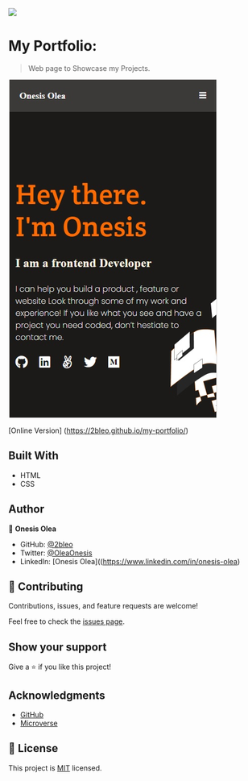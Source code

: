 ![](https://img.shields.io/badge/Microverse-blueviolet)

# My Portfolio:

> Web page to Showcase my Projects.

![screenshot](img/Screenshot.jpg)

[Online Version] (https://2bleo.github.io/my-portfolio/)


## Built With

- HTML
- CSS

## Author

👤 **Onesis Olea**

- GitHub: [@2bleo](https://github.com/2bleO)
- Twitter: [@OleaOnesis](https://twitter.com/OleaOnesis)
- LinkedIn: [Onesis Olea]((https://www.linkedin.com/in/onesis-olea)

## 🤝 Contributing

Contributions, issues, and feature requests are welcome!

Feel free to check the [issues page](../../issues/).

## Show your support

Give a ⭐️ if you like this project!

## Acknowledgments

* [GitHub](https://www.github.com)
* [Microverse](https://microverse.org)


## 📝 License

This project is [MIT](https://github.com/microverseinc/readme-template/blob/master/MIT.md) licensed.